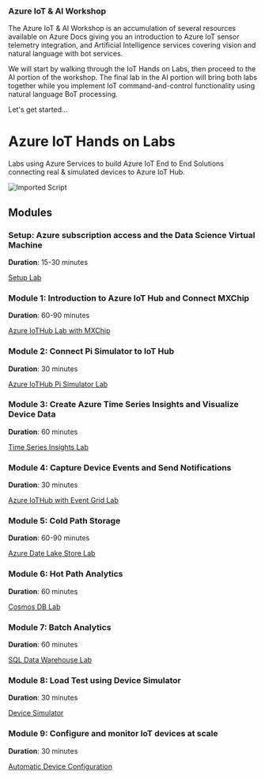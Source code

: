 ### Azure IoT & AI Workshop

The Azure IoT & AI Workshop is an accumulation of several resources available on Azure Docs giving you an introduction to Azure IoT sensor telemetry integration, and Artificial Intelligence services covering vision and natural language with bot services.

We will start by walking through the IoT Hands on Labs, then proceed to the AI portion of the workshop.  The final lab in the AI portion will bring both labs together while you implement IoT command-and-control functionality using natural language BoT processing.

Let's get started...

# Azure IoT Hands on Labs

Labs using Azure Services to build Azure IoT End to End Solutions connecting real & simulated devices to Azure IoT Hub.

![Imported Script](images/Lab.png "Header Image")

## Modules

### Setup: Azure subscription access and the Data Science Virtual Machine

**Duration**: 15-30 minutes

[Setup Lab](azureiotlabs/Setup/README.md)

### Module 1: Introduction to Azure IoT Hub and Connect MXChip

**Duration**: 60-90 minutes

[Azure IoTHub Lab with MXChip](azureiotlabs/IoTHub/README.md)

### Module 2: Connect Pi Simulator to IoT Hub

**Duration**: 30 minutes

[Azure IoTHub Pi Simulator Lab](azureiotlabs/IoTHub-PiSimulator/README.md)

### Module 3: Create Azure Time Series Insights and Visualize Device Data

**Duration**: 60 minutes

[Time Series Insights Lab](azureiotlabs/timeseriesinsights/README.md)

### Module 4: Capture Device Events and Send Notifications

**Duration**: 30 minutes

[Azure IoTHub with Event Grid Lab](azureiotlabs/EventGrid/README.md)

### Module 5: Cold Path Storage

**Duration**: 60-90 minutes

[Azure Date Lake Store Lab](azureiotlabs/DatalakeStore/README.md)

### Module 6: Hot Path Analytics

**Duration**: 60 minutes

[Cosmos DB Lab](azureiotlabs/CosmosDB/README.md)

### Module 7: Batch Analytics

**Duration**: 60 minutes

[SQL Data Warehouse Lab](azureiotlabs/SQLDataWarehouse/README.md)

### Module 8: Load Test using Device Simulator

**Duration**: 30 minutes

[Device Simulator](azureiotlabs/DeviceSimulator/README.md)


### Module 9: Configure and monitor IoT devices at scale

**Duration**: 30 minutes

[Automatic Device Configuration](azureiotlabs/automaticdeviceconfiguration/README.md)
